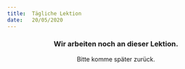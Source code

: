 ```yaml
---
title:  Tägliche Lektion
date:   20/05/2020
---
```


### <center>Wir arbeiten noch an dieser Lektion.</center>
<center>Bitte komme später zurück.</center>